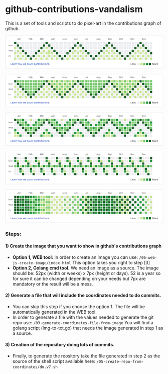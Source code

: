 # github-contributions-vandalism

This is a set of tools and scripts to do pixel-art in the contributions graph of github.

![github-contributions-vandalism example-1](./06-web-js-create-image/demo/001.png?raw=true "github-contributions-vandalism example-1")

![github-contributions-vandalism example-2](./06-web-js-create-image/demo/002.png?raw=true "github-contributions-vandalism example-2")

![github-contributions-vandalism example-3](./06-web-js-create-image/demo/003.png?raw=true "github-contributions-vandalism example-3")

![github-contributions-vandalism example-4](./06-web-js-create-image/demo/004.png?raw=true "github-contributions-vandalism example-4")

![github-contributions-vandalism example-5](./06-web-js-create-image/demo/005.png?raw=true "github-contributions-vandalism example-5")

### Steps:

#### 1) Create the image that you want to show in github's contributions graph
- **Option 1, WEB tool:** In order to create an image you can use: `/06-web-js-create-image/index.html` This option takes you right to step [3]
- **Option 2, Golang cmd tool.** We need an image as a source.
The image should be: 52px (width or weeks) x 7px (height or days).
52 is a year so for sure it can be changed depending on your needs but 7px are mandatory or the result will be a mess. 


#### 2) Generate a file that will include the coordinates needed to do commits.
- You can skip this step if you choose the option 1. The file will be automatically generated in the WEB tool.
- In order to generate a file with the values needed to generate the git repo use: `/03-generate-coordinates-file-from-image`
You will find a golang script (img-to-txt.go) that needs the image generated in step 1 as a source.


#### 3) Creation of the repository doing lots of commits.
- Finally, to generate the reository take the file generated in step 2 as the source of the shell script available here: `/05-create-repo-from-coordinates/do.v7.sh`

